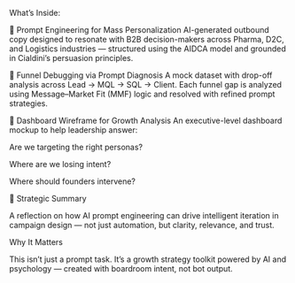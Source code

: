 What’s Inside:

🔹 Prompt Engineering for Mass Personalization
AI-generated outbound copy designed to resonate with B2B decision-makers across Pharma, D2C, and Logistics industries — structured using the AIDCA model and grounded in Cialdini’s persuasion principles.

🔹 Funnel Debugging via Prompt Diagnosis
A mock dataset with drop-off analysis across Lead → MQL → SQL → Client. Each funnel gap is analyzed using Message–Market Fit (MMF) logic and resolved with refined prompt strategies.

🔹 Dashboard Wireframe for Growth Analysis
An executive-level dashboard mockup to help leadership answer:

Are we targeting the right personas?

Where are we losing intent?

Where should founders intervene?

🔹 Strategic Summary

A reflection on how AI prompt engineering can drive intelligent iteration in campaign design — not just automation, but clarity, relevance, and trust.

Why It Matters

This isn’t just a prompt task. It’s a growth strategy toolkit powered by AI and psychology — created with boardroom intent, not bot output.
